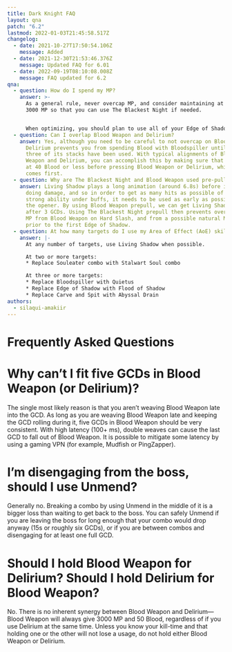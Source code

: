 ```yaml
---
title: Dark Knight FAQ
layout: qna
patch: "6.2"
lastmod: 2022-01-03T21:45:58.517Z
changelog:
  - date: 2021-10-27T17:50:54.106Z
    message: Added
  - date: 2021-12-30T21:53:46.376Z
    message: Updated FAQ for 6.01
  - date: 2022-09-19T08:10:08.008Z
    message: FAQ updated for 6.2
qna:
  - question: How do I spend my MP?
    answer: >-
      As a general rule, never overcap MP, and consider maintaining at least
      3000 MP so that you can use The Blackest Night if needed.


      When optimizing, you should plan to use all of your Edge of Shadow (EoS) casts under buffs, and in particular, to put more EoS casts where buffs are stronger. This often means using five EoS under even-minute (0, 2, 4, ...) buffs, and three under odd-minute buffs.
  - question: Can I overlap Blood Weapon and Delirium?
    answer: Yes, although you need to be careful to not overcap on Blood, as
      Delirium prevents you from spending Blood with Bloodspiller until all
      three of its stacks have been used. With typical alignments of Blood
      Weapon and Delirium, you can accomplish this by making sure that you are
      at 40 Blood or less before pressing Blood Weapon or Delirium, whichever
      comes first.
  - question: Why are The Blackest Night and Blood Weapon used pre-pull in the opener?
    answer: Living Shadow plays a long animation (around 6.8s) before it begins
      doing damage, and so in order to get as many hits as possible of this
      strong ability under buffs, it needs to be used as early as possible in
      the opener. By using Blood Weapon prepull, we can get Living Shadow out
      after 3 GCDs. Using The Blackest Night prepull then prevents overcapping
      MP from Blood Weapon on Hard Slash, and from a possible natural MP tick
      prior to the first Edge of Shadow.
  - question: At how many targets do I use my Area of Effect (AoE) skills?
    answer: |-
      At any number of targets, use Living Shadow when possible.

      At two or more targets:
      * Replace Souleater combo with Stalwart Soul combo

      At three or more targets:
      * Replace Bloodspiller with Quietus
      * Replace Edge of Shadow with Flood of Shadow
      * Replace Carve and Spit with Abyssal Drain
authors:
  - silaqui-amakiir
---
```

# Frequently Asked Questions

# Why can’t I fit five GCDs in Blood Weapon (or Delirium)?

The single most likely reason is that you aren’t weaving Blood Weapon late into the GCD. As long as you are weaving Blood Weapon late and keeping the GCD rolling during it, five GCDs in Blood Weapon should be very consistent. With high latency (100+ ms), double weaves can cause the last GCD to fall out of Blood Weapon. It is possible to mitigate some latency by using a gaming VPN (for example, Mudfish or PingZapper).

# I’m disengaging from the boss, should I use Unmend?

Generally no. Breaking a combo by using Unmend in the middle of it is a bigger loss than waiting to get back to the boss. You can safely Unmend if you are leaving the boss for long enough that your combo would drop anyway (15s or roughly six GCDs), or if you are between combos and disengaging for at least one full GCD.

# Should I hold Blood Weapon for Delirium? Should I hold Delirium for Blood Weapon?

No. There is no inherent synergy between Blood Weapon and Delirium—Blood Weapon will always give 3000 MP and 50 Blood, regardless of if you use Delirium at the same time. Unless you know your kill-time and that holding one or the other will not lose a usage, do not hold either Blood Weapon or Delirium.